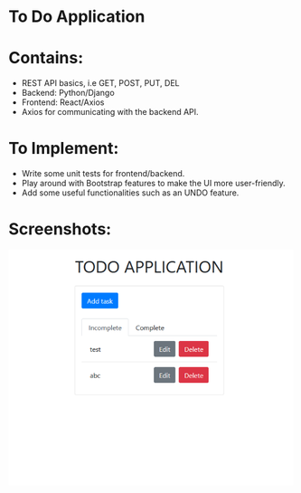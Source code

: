 # To Do Application


# Contains:

- REST API basics, i.e GET, POST, PUT, DEL
- Backend: Python/Django
- Frontend: React/Axios
- Axios for communicating with the backend API.

# To Implement:

- Write some unit tests for frontend/backend.
- Play around with Bootstrap features to make the UI more user-friendly.
- Add some useful functionalities such as an UNDO feature.

# Screenshots:

![Image 1](/screenshots/1.png?raw=true)